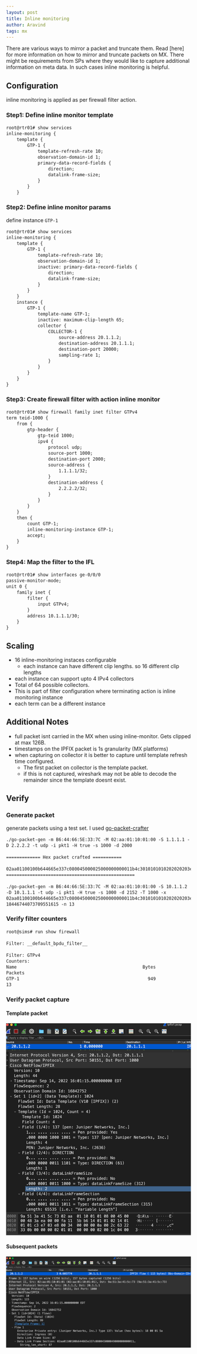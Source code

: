 ```yaml
---
layout: post
title: Inline monitoring 
author: Aravind
tags: mx
---
```


There are various ways to mirror a packet and truncate them. Read [here] for more information on how to mirror and truncate packets on MX. There might be requirements from SPs where they would like to capture additional information on meta data. In such cases inline monitoring is helpful. 

## Configuration
inline monitoring is applied as per firewall filter action.

### Step1: Define inline monitor template
```
root@rtr01# show services
inline-monitoring {
    template {
        GTP-1 {
            template-refresh-rate 10;
            observation-domain-id 1;
            primary-data-record-fields {
                direction;
                datalink-frame-size;
            }
        }
    }
```

### Step2: Define inline monitor params 
define instance `GTP-1`
```
root@rtr01# show services
inline-monitoring {
    template {
        GTP-1 {
            template-refresh-rate 10;
            observation-domain-id 1;
            inactive: primary-data-record-fields {
                direction;
                datalink-frame-size;
            }
        }
    }
    instance {
        GTP-1 {
            template-name GTP-1;
            inactive: maximum-clip-length 65;
            collector {
                COLLECTOR-1 {
                    source-address 20.1.1.2;
                    destination-address 20.1.1.1;
                    destination-port 20000;
                    sampling-rate 1;
                }
            }
        }
    }
}
```

### Step3: Create firewall filter with action inline monitor 
```
root@rtr01# show firewall family inet filter GTPv4
term teid-1000 {
    from {
        gtp-header {
            gtp-teid 1000;
            ipv4 {
                protocol udp;
                source-port 1000;
                destination-port 2000;
                source-address {
                    1.1.1.1/32;
                }
                destination-address {
                    2.2.2.2/32;
                }
            }
        }
    }
    then {
        count GTP-1;
        inline-monitoring-instance GTP-1;
        accept;
    }
}
```
### Step4: Map the filter to the IFL
```
root@rtr01# show interfaces ge-0/0/0
passive-monitor-mode;
unit 0 {
    family inet {
        filter {
            input GTPv4;
        }
        address 10.1.1.1/30;
    }
}
```

## Scaling
- 16 inline-monitoring instaces configurable 
    - each instance can have different clip lengths. so 16 different clip lengths
- each instance can support upto 4 IPv4 collectors
- Total of 64 possible collectors. 
- This is part of filter configuration where terminating action is inline monitoring instance 
- each term can be a different instance 

## Additional Notes 
- full packet isnt carried in the MX when using inline-monitor. Gets clipped at max 126B. 
- timestamps on the IPFIX packet is 1s granularity (MX platforms)
- when capturing on collector it is better to capture until template refresh time configured. 
    - The first packet on collector is the template packet.
    - if this is not captured, wireshark may not be able to decode the remainder since the template doesnt exist.

## Verify

### Generate packet
generate packets using a test set. I used [go-packet-crafter](https://github.com/ARD92/go-packet-crafter)
```
./go-packet-gen -m B6:44:66:5E:33:7C -M 02:aa:01:10:01:00 -S 1.1.1.1 -D 2.2.2.2 -t udp -i pkt1 -H true -s 1000 -d 2000

============= Hex packet crafted ===========

02aa01100100b644665e337c080045000025000000000011b4c3010101010202020203e807d00011c96f676f7061796c6f6164000000000000000000
=================================================

./go-packet-gen -m B6:44:66:5E:33:7C -M 02:aa:01:10:01:00 -S 10.1.1.2 -D 10.1.1.1 -t udp -i pkt1 -H true -s 1000 -d 2152 -T 1000 -x 02aa01100100b644665e337c080045000025000000000011b4c3010101010202020203e807d00011c96f676f7061796c6f-18446744073709551615 -n 13
```

### Verify filter counters 
```
root@sims# run show firewall

Filter: __default_bpdu_filter__

Filter: GTPv4
Counters:
Name                                                Bytes              Packets
GTP-1                                                 949                   13
```

### Verify packet capture

#### Template packet
![packetcapture](/images/imon_template_packet.png)
#### Subsequent packets
![packetcapture](/images/inlinemon_pcap.png)

